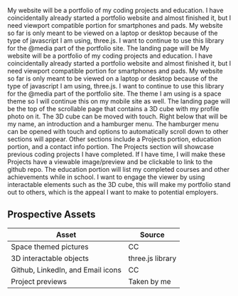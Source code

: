 My website will be a portfolio of my coding projects and education. I have coincidentally already started a portfolio website and almost finished it, but I need viewport compatible portion for smartphones and pads. My website so far is only meant to be viewed on a laptop or desktop because of the type of javascript I am using, three.js. I want to continue to use this library for the @media part of the portfolio site. The landing page will be 
My website will be a portfolio of my coding projects and education. I have coincidentally already started a portfolio website and almost finished it, but I need viewport compatible portion for smartphones and pads. My website so far is only meant to be viewed on a laptop or desktop because of the type of javascript I am using, three.js. I want to continue to use this library for the @media part of the portfolio site. The theme I am using is a space theme so I will continue this on my mobile site as well. The landing page will be the top of the scrollable page that contains a 3D cube with my profile photo on it. The 3D cube can be moved with touch. Right below that will be my name, an introduction and a hamburger menu. The hamburger menu can be opened with touch and options to automatically scroll down to other sections will appear. Other sections include a Projects portion, education portion, and a contact info portion. The Projects section will showcase previous coding projects I have completed. If I have time, I will make these Projects have a viewable image/preview and be clickable to link to the github repo. The education portion will list my completed courses and other achievements while in school. I want to engage the viewer by using interactable elements such as the 3D cube, this will make my portfolio stand out to others, which is the appeal I want to make to potential employers.

## Prospective Assets
| Asset | Source|
|---|---|
| Space themed pictures | CC |
| 3D interactable objects | three.js library |
| Github, LinkedIn, and Email icons | CC |
| Project previews | Taken by me |